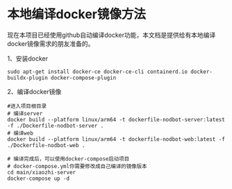 # 本地编译docker镜像方法

现在本项目已经使用github自动编译docker功能，本文档是提供给有本地编译docker镜像需求的朋友准备的。

1、安装docker
```
sudo apt-get install docker-ce docker-ce-cli containerd.io docker-buildx-plugin docker-compose-plugin
```
2、编译docker镜像
```
#进入项目根目录
# 编译server
docker build --platform linux/arm64 -t dockerfile-nodbot-server:latest -f ./Dockerfile-nodbot-server .
# 编译web
docker build --platform linux/arm64 -t dockerfile-nodbot-web:latest -f ./Dockerfile-nodbot-web .

# 编译完成后，可以使用docker-compose启动项目
# docker-compose.yml你需要修改成自己编译的镜像版本
cd main/xiaozhi-server
docker-compose up -d
```
